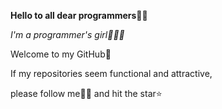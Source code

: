 

**Hello to all dear programmers**👋🏻 

*I'm a programmer's girl👩🏻‍💻*

Welcome to my GitHub💙

If my repositories seem functional and attractive,

please follow me🙌🏻 and hit the star⭐️

